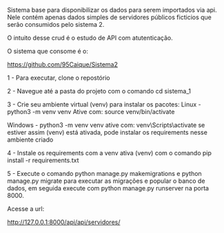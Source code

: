 Sistema base para disponibilizar os dados para serem importados via api.
Nele contém apenas dados simples de servidores públicos ficticios que serão
consumidos pelo sistema 2. 

O intuito desse crud é o estudo de API com atutenticação.

O sistema que consome é o:

https://github.com/95Caique/Sistema2

1 - Para executar, clone o repostório

2 - Navegue até a pasta do projeto com o comando cd sistema_1

3 - Crie seu ambiente virtual (venv) para instalar os pacotes: Linux - python3 -m venv venv Ative com: source venv/bin/activate

Windows - python3 -m venv venv ative com: venv\Scripts\activate se estiver assim (venv) está ativada, pode instalar os 
requirements nesse ambiente criado

4 - Instale os requirements com a venv ativa (venv) com o comando pip install -r requirements.txt

5 - Execute o comando python manage.py makemigrations e python manage.py migrate para executar as migrações e popular 
o banco de dados, em seguida execute com python manage.py runserver na porta 8000.

Acesse a url:

http://127.0.0.1:8000/api/api/servidores/

